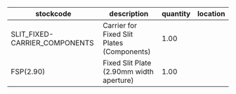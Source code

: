 |stockcode|description|quantity|location|
|---------|-----------|--------|--------|
|SLIT_FIXED-CARRIER_COMPONENTS|Carrier for Fixed Slit Plates (Components)|1.00||
|FSP(2.90)|Fixed Slit Plate (2.90mm width aperture)|1.00||
